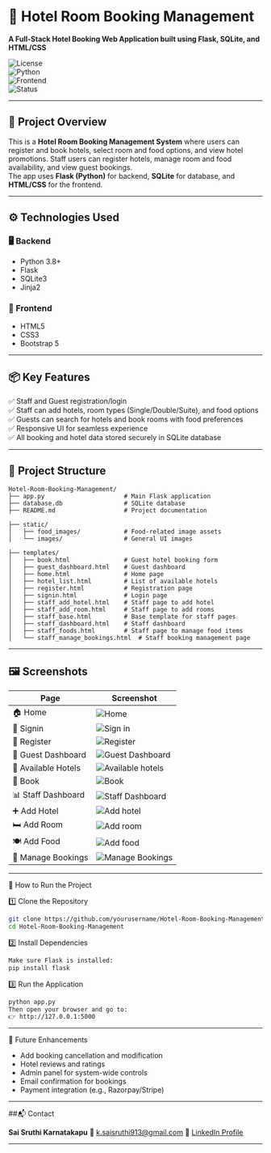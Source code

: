 # 🏨 Hotel Room Booking Management

**A Full-Stack Hotel Booking Web Application built using Flask, SQLite, and HTML/CSS**

![License](https://img.shields.io/badge/license-MIT-green.svg)  
![Python](https://img.shields.io/badge/python-3.8%2B-blue.svg)  
![Frontend](https://img.shields.io/badge/frontend-HTML%20%7C%20CSS-blue.svg)  
![Status](https://img.shields.io/badge/status-Completed-brightgreen.svg)

---

## 🧠 Project Overview

This is a **Hotel Room Booking Management System** where users can register and book hotels, select room and food options, and view hotel promotions. Staff users can register hotels, manage room and food availability, and view guest bookings.  
The app uses **Flask (Python)** for backend, **SQLite** for database, and **HTML/CSS** for the frontend.

---

## ⚙️ Technologies Used

### 🖥️ Backend
- Python 3.8+
- Flask
- SQLite3
- Jinja2

### 🎨 Frontend
- HTML5
- CSS3
- Bootstrap 5

---

## 📦 Key Features

✅ Staff and Guest registration/login  
✅ Staff can add hotels, room types (Single/Double/Suite), and food options  
✅ Guests can search for hotels and book rooms with food preferences  
✅ Responsive UI for seamless experience  
✅ All booking and hotel data stored securely in SQLite database

---

## 📁 Project Structure
````
Hotel-Room-Booking-Management/
├── app.py                      # Main Flask application
├── database.db                 # SQLite database
├── README.md                   # Project documentation

├── static/
│   ├── food_images/            # Food-related image assets
│   └── images/                 # General UI images

├── templates/
│   ├── book.html               # Guest hotel booking form
│   ├── guest_dashboard.html    # Guest dashboard
│   ├── home.html               # Home page
│   ├── hotel_list.html         # List of available hotels
│   ├── register.html           # Registration page
│   ├── signin.html             # Login page
│   ├── staff_add_hotel.html    # Staff page to add hotel
│   ├── staff_add_room.html     # Staff page to add rooms
│   ├── staff_base.html         # Base template for staff pages
│   ├── staff_dashboard.html    # Staff dashboard
│   ├── staff_foods.html        # Staff page to manage food items
│   └── staff_manage_bookings.html  # Staff booking management page
````

---

## 🖼️ Screenshots

| Page | Screenshot |
|------|------------|
| 🏠 Home | ![Home](https://github.com/user-attachments/assets/18f82e3a-68bd-4dfb-af00-b504cfcf4bc9) |
| 🔐 Signin | ![Sign in](https://github.com/user-attachments/assets/bdbfe0e7-4a88-4cde-80d9-4afc5046a368) |
| 📝 Register | ![Register](https://github.com/user-attachments/assets/0d877e35-51f8-4b35-8fc5-29137dbc74bd) |
| 👤 Guest Dashboard | ![Guest Dashboard](https://github.com/user-attachments/assets/31e813a9-f080-4d9f-a6f4-f425474d36ee) |
| 🏨 Available Hotels | ![Available hotels](https://github.com/user-attachments/assets/25372ef2-8ca8-4106-9e1e-94d225b5f04c) |
| 📄 Book | ![Book](https://github.com/user-attachments/assets/90c4d306-f2d5-4b98-a065-38d83f17cf2d) |
| 📊 Staff Dashboard | ![Staff Dashboard](https://github.com/user-attachments/assets/9d8bbcaf-c56d-48d3-92f4-19c91bb36708) |
| ➕ Add Hotel | ![Add hotel](https://github.com/user-attachments/assets/3477f198-c45e-4976-a4e0-b18fe71e54f2) |
| 🛏️ Add Room | ![Add room](https://github.com/user-attachments/assets/2507a821-085b-4729-b417-8fcabeaa0b36) |
| 🍽️ Add Food | ![Add food](https://github.com/user-attachments/assets/35770cc6-bc47-49d9-87a5-1a501cd72a05) | 
| 📑 Manage Bookings | ![Manage Bookings](https://github.com/user-attachments/assets/226371d5-63df-48af-8cc9-beaef7022edc) |

---

🚀 How to Run the Project

1️⃣ Clone the Repository
```bash
git clone https://github.com/yourusername/Hotel-Room-Booking-Management.git
cd Hotel-Room-Booking-Management
```

2️⃣ Install Dependencies
```bash
Make sure Flask is installed:
pip install flask
```

3️⃣ Run the Application
```bash
python app.py
Then open your browser and go to:
👉 http://127.0.0.1:5000
```

---

🔮 Future Enhancements

- Add booking cancellation and modification
- Hotel reviews and ratings
- Admin panel for system-wide controls
- Email confirmation for bookings
- Payment integration (e.g., Razorpay/Stripe)

--- 

##📬 Contact

**Sai Sruthi Karnatakapu**
📧 [k.saisruthi913@gmail.com](mailto:k.saisruthi913@gmail.com)
🔗 [LinkedIn Profile](https://www.linkedin.com/in/saisruthikarnatakapu/)

---
